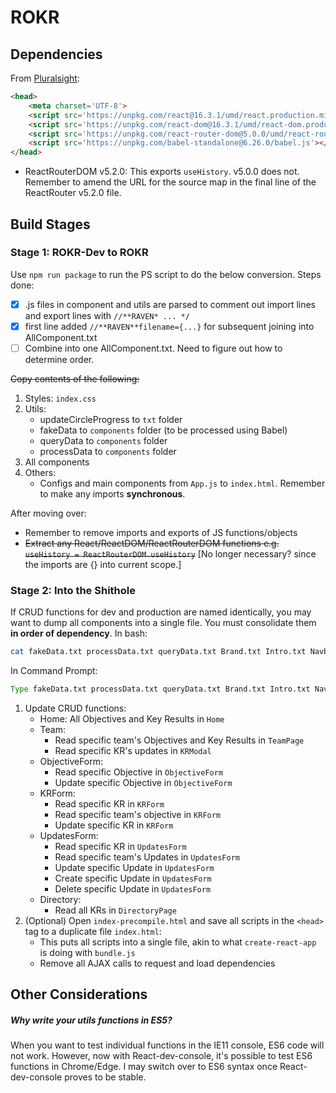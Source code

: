 # ROKR

## Dependencies
From [Pluralsight](https://www.pluralsight.com/guides/using-react-router-with-cdn-links):

```html
<head>
    <meta charset='UTF-8'>
    <script src='https://unpkg.com/react@16.3.1/umd/react.production.min.js'></script>
    <script src='https://unpkg.com/react-dom@16.3.1/umd/react-dom.production.min.js'>    </script>
    <script src='https://unpkg.com/react-router-dom@5.0.0/umd/react-router-dom.min.js'></script>
    <script src='https://unpkg.com/babel-standalone@6.26.0/babel.js'></script>
</head>
```

- ReactRouterDOM v5.2.0: This exports `useHistory`. v5.0.0 does not. Remember to amend the URL for the source map in the final line of the ReactRouter v5.2.0 file.

## Build Stages

### Stage 1: ROKR-Dev to ROKR
Use `npm run package` to run the PS script to do the below conversion. Steps done:
- [x] .js files in component and utils are parsed to comment out import lines and export lines with `//**RAVEN* ... */`
- [x] first line added `//**RAVEN**filename={...}` for subsequent joining into AllComponent.txt
- [ ] Combine into one AllComponent.txt. Need to figure out how to determine order.

~~Copy contents of the following:~~ 
1. Styles: `index.css`
2. Utils:
    - updateCircleProgress to `txt` folder
    - fakeData to `components` folder (to be processed using Babel)
    - queryData to `components` folder
    - processData to `components` folder
2. All components
3. Others:
    - Configs and main components from `App.js` to `index.html`. Remember to make any imports **synchronous**.

After moving over:
- Remember to remove imports and exports of JS functions/objects
- ~~Extract any React/ReactDOM/ReactRouterDOM functions e.g. `useHistory = ReactRouterDOM.useHistory`~~ [No longer necessary? since the imports are {} into current scope.]

### Stage 2: Into the Shithole
If CRUD functions for dev and production are named identically, you may want to dump all components into a single file. You must consolidate them **in order of dependency**. In bash:

```bash
cat fakeData.txt processData.txt queryData.txt Brand.txt Intro.txt Navbar.txt ProgressCard.txt HomeCards.txt ProgressBar.txt Home.txt Icons.txt Modal.txt ObjectiveForm.txt ObjectiveForm2.txt KRForm.txt KRForm2.txt KRModal.txt UpdatesForm.txt OKRCollapse.txt Tabs.txt TeamOKRs.txt Team.txt Timeline.txt Directory.txt > AllComponents.txt
```

In Command Prompt:

```cmd
Type fakeData.txt processData.txt queryData.txt Brand.txt Intro.txt Navbar.txt ProgressCard.txt HomeCards.txt ProgressBar.txt Home.txt Icons.txt Modal.txt ObjectiveForm.txt ObjectiveForm2.txt KRForm.txt KRForm2.txt KRModal.txt UpdatesForm.txt OKRCollapse.txt Tabs.txt TeamOKRs.txt Team.txt Timeline.txt Directory.txt > AllComponents.txt
```

1. Update CRUD functions:
    - Home: All Objectives and Key Results in `Home`
    - Team:
        - Read specific team's Objectives and Key Results in `TeamPage`
        - Read specific KR's updates in `KRModal`
    - ObjectiveForm:
        - Read specific Objective in `ObjectiveForm`
        - Update specific Objective in `ObjectiveForm`
    - KRForm:
        - Read specific KR in `KRForm`
        - Read specific team's objective in `KRForm`
        - Update specific KR in `KRForm`
    - UpdatesForm:
        - Read specific KR in `UpdatesForm`
        - Read specific team's Updates in `UpdatesForm`
        - Update specific Update in `UpdatesForm`
        - Create specific Update in `UpdatesForm`
        - Delete specific Update in `UpdatesForm`
    - Directory:
        - Read all KRs in `DirectoryPage`
2. (Optional) Open `index-precompile.html` and save all scripts in the `<head>` tag to a duplicate file `index.html`:
    - This puts all scripts into a single file, akin to what `create-react-app` is doing with `bundle.js`
    - Remove all AJAX calls to request and load dependencies

## Other Considerations

##### Why write your utils functions in ES5?
When you want to test individual functions in the IE11 console, ES6 code will not work. However, now with React-dev-console, it's possible to test ES6 functions in Chrome/Edge. I may switch over to ES6 syntax once React-dev-console proves to be stable.